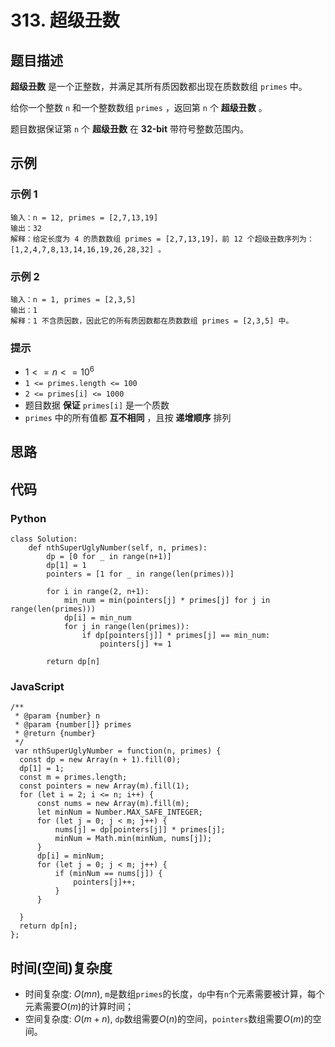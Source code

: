 # 313. 超级丑数

## 题目描述
**超级丑数** 是一个正整数，并满足其所有质因数都出现在质数数组 `primes` 中。

给你一个整数 `n` 和一个整数数组 `primes` ，返回第 `n` 个 **超级丑数** 。

题目数据保证第 `n` 个 **超级丑数** 在 **32-bit** 带符号整数范围内。

## 示例
### 示例 1
```
输入：n = 12, primes = [2,7,13,19]
输出：32 
解释：给定长度为 4 的质数数组 primes = [2,7,13,19]，前 12 个超级丑数序列为：[1,2,4,7,8,13,14,16,19,26,28,32] 。
```

### 示例 2
```
输入：n = 1, primes = [2,3,5]
输出：1
解释：1 不含质因数，因此它的所有质因数都在质数数组 primes = [2,3,5] 中。
```

### 提示
- $1 <= n <= 10^6$
- `1 <= primes.length <= 100`
- `2 <= primes[i] <= 1000`
- 题目数据 **保证** `primes[i]` 是一个质数
- `primes` 中的所有值都 **互不相同** ，且按 **递增顺序** 排列

## 思路

## 代码
### Python
```
class Solution:
    def nthSuperUglyNumber(self, n, primes):
        dp = [0 for _ in range(n+1)]
        dp[1] = 1
        pointers = [1 for _ in range(len(primes))]

        for i in range(2, n+1):
            min_num = min(pointers[j] * primes[j] for j in range(len(primes)))
            dp[i] = min_num
            for j in range(len(primes)):
                if dp[pointers[j]] * primes[j] == min_num:
                    pointers[j] += 1
        
        return dp[n]
```

### JavaScript
```
/**
 * @param {number} n
 * @param {number[]} primes
 * @return {number}
 */
 var nthSuperUglyNumber = function(n, primes) {
  const dp = new Array(n + 1).fill(0);
  dp[1] = 1;
  const m = primes.length;
  const pointers = new Array(m).fill(1);
  for (let i = 2; i <= n; i++) {
      const nums = new Array(m).fill(m);
      let minNum = Number.MAX_SAFE_INTEGER;
      for (let j = 0; j < m; j++) {
          nums[j] = dp[pointers[j]] * primes[j];
          minNum = Math.min(minNum, nums[j]);
      }
      dp[i] = minNum;
      for (let j = 0; j < m; j++) {
          if (minNum == nums[j]) {
              pointers[j]++;
          }
      }

  }
  return dp[n];
};
```

## 时间(空间)复杂度
- 时间复杂度: $O(mn)$, `m`是数组`primes`的长度，`dp`中有`n`个元素需要被计算，每个元素需要$O(m)$的计算时间；
- 空间复杂度: $O(m + n)$, `dp`数组需要$O(n)$的空间，`pointers`数组需要$O(m)$的空间。